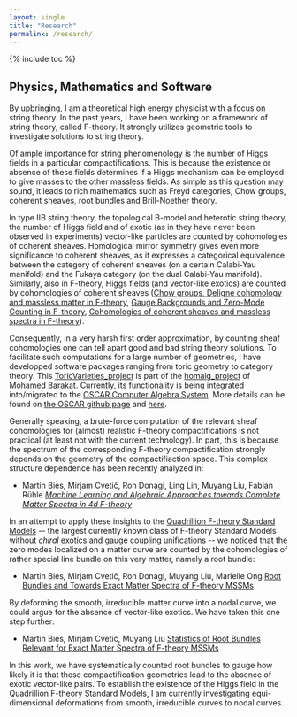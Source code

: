 ```yaml
---
layout: single
title: "Research"
permalink: /research/
---
```


{% include toc %}

## Physics, Mathematics and Software

By upbringing, I am a theoretical high energy physicist with a focus on string theory. In the past years, I have been working on a framework of string theory, called F-theory. It strongly utilizes geometric tools to investigate solutions to string theory.

Of ample importance for string phenomenology is the number of Higgs fields in a particular compactifications. This is because the existence or absence of these fields determines if a Higgs mechanism can be employed to give masses to the other massless fields. As simple as this question may sound, it leads to rich mathematics such as Freyd categories, Chow groups, coherent sheaves, root bundles and Brill-Noether theory.

In type IIB string theory, the topological B-model and heterotic string theory, the number of Higgs field and of exotic (as in they have never been observed in experiments) vector-like particles are counted by cohomologies of coherent sheaves. Homological mirror symmetry gives even more significance to coherent sheaves, as it expresses a categorical equivalence between the category of coherent sheaves (on a certain Calabi-Yau manifold) and the Fukaya category (on the dual Calabi-Yau manifold). Similarly, also in F-theory, Higgs fields (and vector-like exotics) are counted by cohomologies of coherent sheaves ([Chow groups, Deligne cohomology and massless matter in F-theory](https://arxiv.org/abs/1402.5144), [Gauge Backgrounds and Zero-Mode Counting in F-theory](https://link.springer.com/article/10.1007%2FJHEP11%282017%29081), [Cohomologies of coherent sheaves and massless spectra in F-theory](https://archiv.ub.uni-heidelberg.de/volltextserver/24045/)).

Consequently, in a very harsh first order approximation, by counting sheaf cohomologies one can tell apart good and bad string theory solutions. To facilitate such computations for a large number of geometries, I have developped software packages ranging from toric geometry to category theory. This [ToricVarieties_project](https://github.com/homalg-project/ToricVarieties_project) is part of the [homalg_project](https://github.com/homalg-project) of [Mohamed Barakat](https://github.com/mohamed-barakat). Currently, its functionality is being integrated into/migrated to the [OSCAR Computer Algebra System](https://oscar.computeralgebra.de/). More details can be found on [the OSCAR github page](https://github.com/oscar-system/Oscar.jl) and [here](https://martinbies.github.io/software/).

Generally speaking, a brute-force computation of the relevant sheaf cohomologies for (almost) realistic F-theory compactifications is not practical (at least not with the current technology). In part, this is because the spectrum of the corresponding F-theory compactification strongly depends on the geometry of the compactifiaction space. This complex structure dependence has been recently analyzed in:

* Martin Bies, Mirjam Cvetič, Ron Donagi, Ling Lin, Muyang Liu, Fabian Rühle [*Machine Learning and Algebraic Approaches towards Complete Matter Spectra in 4d F-theory*](https://link.springer.com/article/10.1007%2FJHEP01%282021%29196)

In an attempt to apply these insights to the [Quadrillion F-theory Standard Models](https://arxiv.org/abs/1903.00009) -- the largest currently known class of F-theory Standard Models without *chiral* exotics and gauge coupling unifications -- we noticed that the zero modes localized on a matter curve are counted by the cohomologies of rather special line bundle on this very matter, namely a root bundle:

* Martin Bies, Mirjam Cvetič, Ron Donagi, Muyang Liu, Marielle Ong [Root Bundles and Towards Exact Matter Spectra of F-theory MSSMs](https://link.springer.com/article/10.1007%2FJHEP09%282021%29076)

By deforming the smooth, irreducible matter curve into a nodal curve, we could argue for the absence of vector-like exotics. We have taken this one step further:

* Martin Bies, Mirjam Cvetič, Muyang Liu [Statistics of Root Bundles Relevant for Exact Matter Spectra of F-theory MSSMs](https://journals.aps.org/prd/abstract/10.1103/PhysRevD.104.L061903)

In this work, we have systematically counted root bundles to gauge how likely it is that these compactification geometries lead to the absence of exotic vector-like pairs. To establish the existence of the Higgs field in the Quadrillion F-theory Standard Models, I am currently investigating equi-dimensional deformations from smooth, irreducible curves to nodal curves. 
